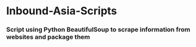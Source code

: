 # Inbound-Asia-Scripts

### Script using Python BeautifulSoup to scrape information from websites and package them
